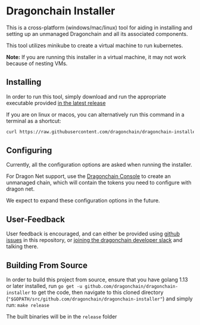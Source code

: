 # Dragonchain Installer

This is a cross-platform (windows/mac/linux) tool for aiding in installing and setting up an unmanaged Dragonchain and all its associated components.

This tool utilizes minikube to create a virtual machine to run kubernetes.

**Note:** If you are running this installer in a virtual machine, it may not work because of nesting VMs.

## Installing

In order to run this tool, simply download and run the appropriate executable provided [in the latest release](https://github.com/dragonchain/dragonchain-installer/releases/latest)

If you are on linux or macos, you can alternatively run this command in a terminal as a shortcut:

```sh
curl https://raw.githubusercontent.com/dragonchain/dragonchain-installer/master/scripts/get_installer.bash | bash
```

## Configuring

Currently, all the configuration options are asked when running the installer.

For Dragon Net support, use the [Dragonchain Console](https://console.dragonchain.com/) to create an unmanaged chain, which will contain the tokens you need to configure with dragon net.

We expect to expand these configuration options in the future.

## User-Feedback

User feedback is encouraged, and can either be provided using [github issues](https://github.com/dragonchain/dragonchain-installer/issues) in this repository, or [joining the dragonchain developer slack](https://forms.gle/ec7sACnfnpLCv6tXA) and talking there.

## Building From Source

In order to build this project from source, ensure that you have golang 1.13 or later installed, run `go get -u github.com/dragonchain/dragonchain-installer` to get the code, then navigate to this cloned directory (`"$GOPATH/src/github.com/dragonchain/dragonchain-installer"`) and simply run: `make release`

The built binaries will be in the `release` folder
